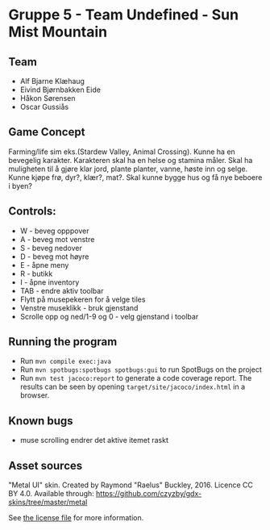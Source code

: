 # Gruppe 5 - Team Undefined - Sun Mist Mountain

## Team

- Alf Bjarne Klæhaug
- Eivind Bjørnbakken Eide
- Håkon Sørensen
- Oscar Gussiås

## Game Concept

Farming/life sim eks.(Stardew Valley, Animal Crossing). Kunne ha en bevegelig karakter. Karakteren skal ha en helse og stamina måler. Skal ha muligheten til å gjøre klar jord, plante planter, vanne, høste inn og selge. Kunne kjøpe frø, dyr?, klær?, mat?. Skal kunne bygge hus og få nye beboere i byen?

## Controls:

- W - beveg opppover
- A - beveg mot venstre
- S - beveg nedover
- D - beveg mot høyre
- E - åpne meny
- R - butikk
- I - åpne inventory
- TAB - endre aktiv toolbar
- Flytt på musepekeren for å velge tiles
- Venstre museklikk - bruk gjenstand
- Scrolle opp og ned/1-9 og 0 - velg gjenstand i toolbar 

## Running the program

- Run `mvn compile exec:java`
- Run `mvn spotbugs:spotbugs spotbugs:gui` to run SpotBugs on the project
- Run `mvn test jacoco:report` to generate a code coverage report.  The results
  can be seen by opening `target/site/jacoco/index.html` in a browser.

## Known bugs

- muse scrolling endrer det aktive itemet raskt

## Asset sources

"Metal UI" skin. Created by Raymond "Raelus" Buckley, 2016. Licence CC BY 4.0.
Available through: https://github.com/czyzby/gdx-skins/tree/master/metal

See [the license file](doc/annen_dokumentasjon/lisens.md) for more information.
